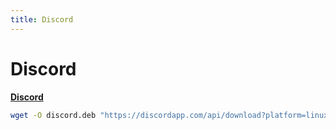 ```yaml
---
title: Discord
---
```


# Discord

[**Discord**](https://discord.com/new)

```bash
wget -O discord.deb "https://discordapp.com/api/download?platform=linux&format=deb" ; sudo dpkg -i discord.deb
```
